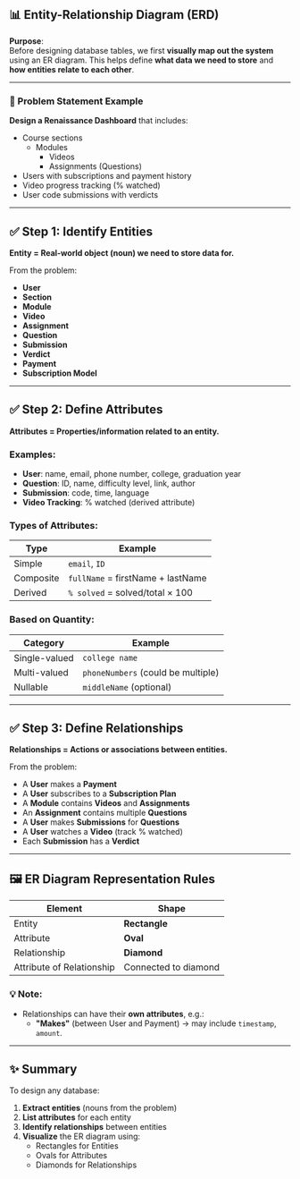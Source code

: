 ## 📊 Entity-Relationship Diagram (ERD)

**Purpose**:  
Before designing database tables, we first **visually map out the system** using an ER diagram. This helps define **what data we need to store** and **how entities relate to each other**.

---

### 🎯 Problem Statement Example  
**Design a Renaissance Dashboard** that includes:
- Course sections
  - Modules
    - Videos
    - Assignments (Questions)
- Users with subscriptions and payment history
- Video progress tracking (% watched)
- User code submissions with verdicts

---

## ✅ Step 1: Identify Entities

**Entity = Real-world object (noun) we need to store data for.**

From the problem:
- **User**
- **Section**
- **Module**
- **Video**
- **Assignment**
- **Question**
- **Submission**
- **Verdict**
- **Payment**
- **Subscription Model**

---

## ✅ Step 2: Define Attributes

**Attributes = Properties/information related to an entity.**

### Examples:
- **User**: name, email, phone number, college, graduation year  
- **Question**: ID, name, difficulty level, link, author  
- **Submission**: code, time, language  
- **Video Tracking**: % watched (derived attribute)

### Types of Attributes:

| Type               | Example                            |
|--------------------|-------------------------------------|
| Simple             | `email`, `ID`                       |
| Composite          | `fullName` = firstName + lastName   |
| Derived            | `% solved` = solved/total × 100     |

### Based on Quantity:

| Category           | Example                            |
|--------------------|-------------------------------------|
| Single-valued      | `college name`                     |
| Multi-valued       | `phoneNumbers` (could be multiple) |
| Nullable           | `middleName` (optional)            |

---

## ✅ Step 3: Define Relationships

**Relationships = Actions or associations between entities.**

From the problem:
- A **User** makes a **Payment**
- A **User** subscribes to a **Subscription Plan**
- A **Module** contains **Videos** and **Assignments**
- An **Assignment** contains multiple **Questions**
- A **User** makes **Submissions** for **Questions**
- A **User** watches a **Video** (track % watched)
- Each **Submission** has a **Verdict**

---

## 🖼️ ER Diagram Representation Rules

| Element         | Shape            |
|------------------|------------------|
| Entity           | **Rectangle**     |
| Attribute        | **Oval**          |
| Relationship     | **Diamond**       |
| Attribute of Relationship | Connected to diamond |

### 💡 Note:
- Relationships can have their **own attributes**, e.g.:
  - **"Makes"** (between User and Payment) → may include `timestamp`, `amount`.

---

## ✨ Summary

To design any database:

1. **Extract entities** (nouns from the problem)
2. **List attributes** for each entity
3. **Identify relationships** between entities
4. **Visualize** the ER diagram using:
   - Rectangles for Entities
   - Ovals for Attributes
   - Diamonds for Relationships
